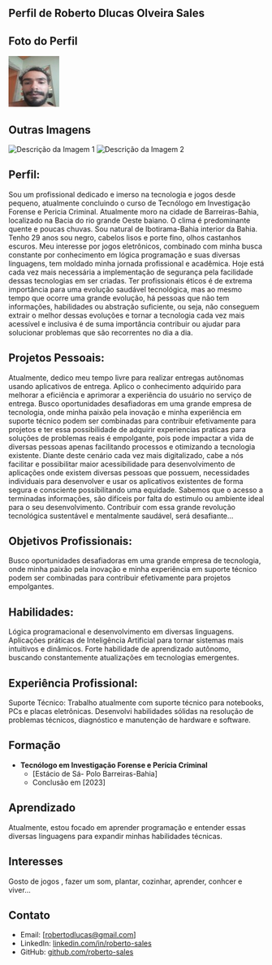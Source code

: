 ## Perfil de Roberto Dlucas Olveira Sales
## Foto do Perfil
![Foto do Perfil](Aspose.Words.2335f35a-3a07-4c7b-9a0e-ca9d8098cc21.001.jpeg)

## Outras Imagens
![Descrição da Imagem 1](caminho/para/imagem1.jpg)
![Descrição da Imagem 2](caminho/para/imagem2.jpg)

## Perfil:
Sou um profissional dedicado e imerso na tecnologia e jogos desde pequeno, atualmente concluindo o curso de Tecnólogo em Investigação Forense e Pericia Criminal. Atualmente moro na cidade de Barreiras-Bahia, localizado na Bacia do rio grande Oeste baiano. O clima é predominante quente e poucas chuvas. Sou natural de Ibotirama-Bahia interior da Bahia. Tenho 29 anos sou negro, cabelos lisos e porte fino, olhos castanhos escuros. 
 Meu interesse por jogos eletrônicos, combinado com minha busca constante por conhecimento em lógica programação e suas diversas linguagens, tem moldado minha jornada profissional e acadêmica. Hoje está cada vez mais necessária a implementação de segurança pela facilidade dessas tecnologias em ser criadas. Ter profissionais éticos é de extrema importância para uma evolução saudável tecnológica, mas ao mesmo tempo que ocorre uma grande evolução, há pessoas que não tem informações, habilidades ou abstração suficiente, ou seja, não conseguem extrair o melhor dessas evoluções e tornar a tecnologia cada vez mais acessível e inclusiva é de suma importância contribuir ou ajudar para solucionar problemas que são recorrentes no dia a dia.

## Projetos Pessoais:
Atualmente, dedico meu tempo livre para realizar entregas autônomas usando aplicativos de entrega.
Aplico o conhecimento adquirido para melhorar a eficiência e aprimorar a experiência do usuário no serviço de entrega.
Busco oportunidades desafiadoras em uma grande empresa de tecnologia, onde minha paixão pela inovação e minha experiência em suporte técnico podem ser combinadas para contribuir efetivamente para projetos e ter essa possibilidade de adquirir experiencias praticas para soluções de problemas reais é empolgante, pois pode impactar a vida de diversas pessoas apenas facilitando processos e otimizando a tecnologia existente. Diante deste cenário cada vez mais digitalizado, cabe a nós facilitar e possibilitar maior acessibilidade para desenvolvimento de aplicações onde existem diversas pessoas que possuem, necessidades individuais para desenvolver e usar os aplicativos existentes de forma segura e consciente possibilitando uma equidade. Sabemos que o acesso a terminadas informações, são difíceis por falta do estimulo ou ambiente ideal para o seu desenvolvimento.
Contribuir com essa grande revolução tecnológica sustentável e mentalmente saudável, será desafiante... 

## Objetivos Profissionais:
Busco oportunidades desafiadoras em uma grande empresa de tecnologia, onde minha paixão pela inovação e minha experiência em suporte técnico podem ser combinadas para contribuir efetivamente para projetos empolgantes.

## Habilidades:
Lógica programacional e desenvolvimento em diversas linguagens.
Aplicações práticas de Inteligência Artificial para tornar sistemas mais intuitivos e dinâmicos.
Forte habilidade de aprendizado autônomo, buscando constantemente atualizações em tecnologias emergentes.

## Experiência Profissional:
Suporte Técnico:
Trabalho atualmente com suporte técnico para notebooks, PCs e placas eletrônicas.
Desenvolvi habilidades sólidas na resolução de problemas técnicos, diagnóstico e manutenção de hardware e software.

## Formação
- **Tecnólogo em Investigação Forense e Perícia Criminal**
  - [Estácio de Sá- Polo Barreiras-Bahia]
  - Conclusão em [2023]

## Aprendizado
Atualmente, estou focado em aprender programação e entender essas diversas linguagens para expandir minhas habilidades técnicas.

## Interesses
Gosto de jogos , fazer um som, plantar, cozinhar, aprender, conhcer e viver...

## Contato
- Email: [robertodlucas@gmail.com]
- LinkedIn: [linkedin.com/in/roberto-sales](https://www.linkedin.com/in/roberto-sales-bb07a2268/)
- GitHub: [github.com/roberto-sales](https://github.com/dlucslook)

